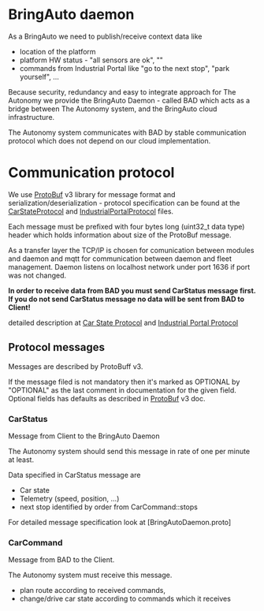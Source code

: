 
# BringAuto daemon

As a BringAuto we need to publish/receive context data like

- location of the platform
- platform HW status - "all sensors are ok", "" 
- commands from Industrial Portal like "go to the next stop", "park yourself", ...

Because security, redundancy and easy to integrate approach for The Autonomy we provide the BringAuto Daemon - called BAD which acts as a bridge between
The Autonomy system, and the BringAuto cloud infrastructure.

The Autonomy system communicates with BAD by stable communication protocol which does not
depend on our cloud implementation.

# Communication protocol

We use [ProtoBuf] v3 library for message format and serialization/deserialization - protocol specification
can be found at the [CarStateProtocol] and [IndustrialPortalProtocol] files.

Each message must be prefixed with four bytes long (uint32_t data type) header which holds
information about size  of the ProtoBuf message.

As a transfer layer the TCP/IP is chosen for comunication between modules and daemon and mqtt for communication between daemon and fleet management. Daemon listens on localhost network under port 1636 if port was not changed.

**In order to receive data from BAD you must send CarStatus message first. If you do not send CarStatus message
no data will be sent from BAD to Client!**

detailed description at [Car State Protocol] and [Industrial Portal Protocol]

## Protocol messages

Messages are described by ProtoBuff v3.

If the message filed is not mandatory then it's marked as OPTIONAL by "OPTIONAL"
as the last comment in documentation for the given field.
Optional fields has defaults as described in [ProtoBuf] v3 doc.

### CarStatus

Message from Client to the BringAuto Daemon

The Autonomy system should send this message in rate of one per minute at least.

Data specified in CarStatus message are

- Car state
- Telemetry (speed, position, ...)
- next stop identified by order from CarCommand::stops

For detailed message specification look at [BringAutoDaemon.proto]

### CarCommand

Message from BAD to the Client.

The Autonomy system must receive this message.

- plan route according to received commands,
- change/drive car state according to commands which it  receives


[CarStateProtocol]: ./CarStateProtocol.proto
[IndustrialPortalProtocol]: ./IndustrialPortalProtocol.proto
[ProtoBuf]: https://developers.google.com/protocol-buffers
[Car State Protocol]: https://docs.google.com/document/d/1cW5t_ue0wQmp-InI-M2fug6mxXvLrYcfVjTRHR4et_c/edit?usp=sharing
[Industrial Portal Protocol]: https://docs.google.com/document/d/1sjIE4_c9NrQCpUvlgOwejVMWf6U-QSh_9qobpMqOIRU/edit?usp=sharing
